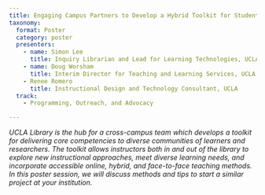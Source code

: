 ```yaml
---
title: Engaging Campus Partners to Develop a Hybrid Toolkit for Student Success 
taxonomy:
  format: Poster
  category: poster
  presenters:
    - name: Simon Lee
	  title: Inquiry Librarian and Lead for Learning Technologies, UCLA	
    - name: Doug Worsham
	  title: Interim Director for Teaching and Learning Services, UCLA
    - Renee Romero
	  title: Instructional Design and Technology Consultant, UCLA
  track:
    - Programming, Outreach, and Advocacy

---
```

_UCLA Library is the hub for a cross-campus team which develops a toolkit for delivering core competencies to diverse communities of learners and researchers. The toolkit allows instructors both in and out of the library to explore new instructional approaches, meet diverse learning needs, and incorporate accessible online, hybrid, and face-to-face teaching methods. In this poster session, we will discuss methods and tips to start a similar project at your institution._
